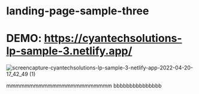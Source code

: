 # landing-page-sample-three
# DEMO: https://cyantechsolutions-lp-sample-3.netlify.app/

![screencapture-cyantechsolutions-lp-sample-3-netlify-app-2022-04-20-17_42_49 (1)](https://user-images.githubusercontent.com/104098738/164336831-01846dfb-51c9-4160-9737-eeec81d3f07b.png)

mmmmmmmmmmmmmmmmmmmmmmm
bbbbbbbbbbbbbbb
